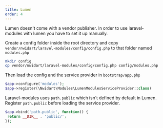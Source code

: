 ```yaml
---
title: Lumen
order: 4
---
```


Lumen doesn't come with a vendor publisher. In order to use laravel-modules with lumen you have to set it up manually.

Create a config folder inside the root directory and copy `vendor/nwidart/laravel-modules/config/config.php` to that folder named `modules.php`

``` bash
mkdir config
cp vendor/nwidart/laravel-modules/config/config.php config/modules.php
```

Then load the config and the service provider in `bootstrap/app.php`

``` php
$app->configure('modules');
$app->register(\Nwidart\Modules\LumenModulesServiceProvider::class)
```

Laravel-modules uses `path.public` which isn't defined by default in Lumen.
Register `path.public` before loading the service provider.

``` php
$app->bind('path.public', function() {
 return __DIR__ . 'public/';
});
```
